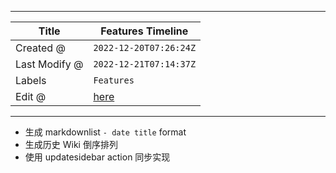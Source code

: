 -----

| Title         | Features Timeline                                   |
| ------------- | --------------------------------------------------- |
| Created @     | `2022-12-20T07:26:24Z`                              |
| Last Modify @ | `2022-12-21T07:14:37Z`                              |
| Labels        | `Features`                                          |
| Edit @        | [here](https://github.com/junxnone/twiki/issues/34) |

-----

  - 生成 markdownlist `- date title` format
  - 生成历史 Wiki 倒序排列
  - 使用 updatesidebar action 同步实现
